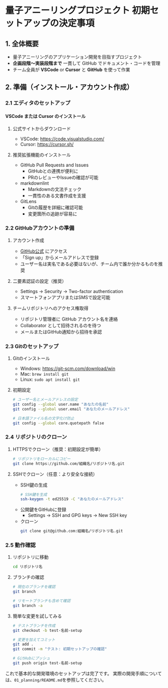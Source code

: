 # 量子アニーリングプロジェクト 初期セットアップの決定事項

## 1. 全体概要
- 量子アニーリングのアプリケーション開発を目指すプロジェクト
- **企画段階～実装段階まで** 一貫して GitHub でドキュメント・コードを管理
- チーム全員が **VSCode** or **Cursor** と **GitHub** を使って作業

## 2. 準備（インストール・アカウント作成）

### 2.1 エディタのセットアップ
#### VSCode または Cursor のインストール
1. 公式サイトからダウンロード
   - VSCode: https://code.visualstudio.com/
   - Cursor: https://cursor.sh/

2. 推奨拡張機能のインストール
   - GitHub Pull Requests and Issues
     - GitHubとの連携が便利に
     - PRのレビューやIssueの確認が可能
   - markdownlint
     - Markdownの文法チェック
     - 一貫性のある文書作成を支援
   - GitLens
     - Gitの履歴を詳細に確認可能
     - 変更箇所の追跡が容易に

### 2.2 GitHubアカウントの準備
1. アカウント作成
   - [GitHub公式](https://github.com/) にアクセス
   - 「Sign up」からメールアドレスで登録
   - ユーザー名は実名である必要はないが、チーム内で誰か分かるものを推奨

2. 二要素認証の設定（推奨）
   - Settings → Security → Two-factor authentication
   - スマートフォンアプリまたはSMSで設定可能

3. チームリポジトリへのアクセス権取得
   - リポジトリ管理者に GitHub アカウント名を連絡
   - Collaborator として招待されるのを待つ
   - メールまたはGitHub通知から招待を承認

### 2.3 Gitのセットアップ
1. Gitのインストール
   - Windows: https://git-scm.com/download/win
   - Mac: `brew install git`
   - Linux: `sudo apt install git`

2. 初期設定
   ```bash
   # ユーザー名とメールアドレスの設定
   git config --global user.name "あなたの名前"
   git config --global user.email "あなたのメールアドレス"

   # 日本語ファイル名の文字化け防止
   git config --global core.quotepath false
   ```

### 2.4 リポジトリのクローン
1. HTTPSでクローン（推奨：初期設定が簡単）
   ```bash
   # リポジトリをローカルにコピー
   git clone https://github.com/組織名/リポジトリ名.git
   ```

2. SSHでクローン（任意：より安全な接続）
   - SSH鍵の生成
     ```bash
     # SSH鍵を生成
     ssh-keygen -t ed25519 -C "あなたのメールアドレス"
     ```
   - 公開鍵をGitHubに登録
     - Settings → SSH and GPG keys → New SSH key
   - クローン
     ```bash
     git clone git@github.com:組織名/リポジトリ名.git
     ```

### 2.5 動作確認
1. リポジトリに移動
   ```bash
   cd リポジトリ名
   ```

2. ブランチの確認
   ```bash
   # 現在のブランチを確認
   git branch
   
   # リモートブランチも含めて確認
   git branch -a
   ```

3. 簡単な変更を試してみる
   ```bash
   # テストブランチを作成
   git checkout -b test-名前-setup
   
   # 変更を加えてコミット
   git add .
   git commit -m "テスト: 初期セットアップの確認"
   
   # GitHubにプッシュ
   git push origin test-名前-setup
   ```

これで基本的な開発環境のセットアップは完了です。
実際の開発手順については、`01_planning/README.md`を参照してください。
